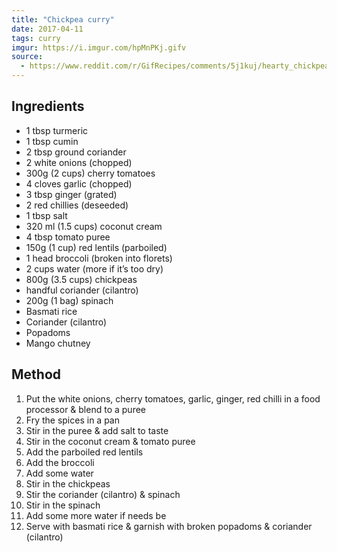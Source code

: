 ```yaml
---
title: "Chickpea curry"
date: 2017-04-11
tags: curry
imgur: https://i.imgur.com/hpMnPKj.gifv
source: 
  - https://www.reddit.com/r/GifRecipes/comments/5j1kuj/hearty_chickpea_curry/
---
```


## Ingredients
- 1 tbsp turmeric
- 1 tbsp cumin
- 2 tbsp ground coriander
- 2 white onions (chopped)
- 300g (2 cups) cherry tomatoes
- 4 cloves garlic (chopped)
- 3 tbsp ginger (grated)
- 2 red chillies (deseeded)
- 1 tbsp salt
- 320 ml (1.5 cups) coconut cream
- 4 tbsp tomato puree
- 150g (1 cup) red lentils (parboiled)
- 1 head broccoli (broken into florets)
- 2 cups water (more if it’s too dry)
- 800g (3.5 cups) chickpeas
- handful coriander (cilantro)
- 200g (1 bag) spinach
- Basmati rice
- Coriander (cilantro)
- Popadoms
- Mango chutney

## Method
1. Put the white onions, cherry tomatoes, garlic, ginger, red chilli in a food processor & blend to a puree
2. Fry the spices in a pan
3. Stir in the puree & add salt to taste
4. Stir in the coconut cream & tomato puree
5. Add the parboiled red lentils
6. Add the broccoli
7. Add some water
8. Stir in the chickpeas
9. Stir the coriander (cilantro) & spinach
10. Stir in the spinach
11. Add some more water if needs be
12. Serve with basmati rice & garnish with broken popadoms & coriander (cilantro)


